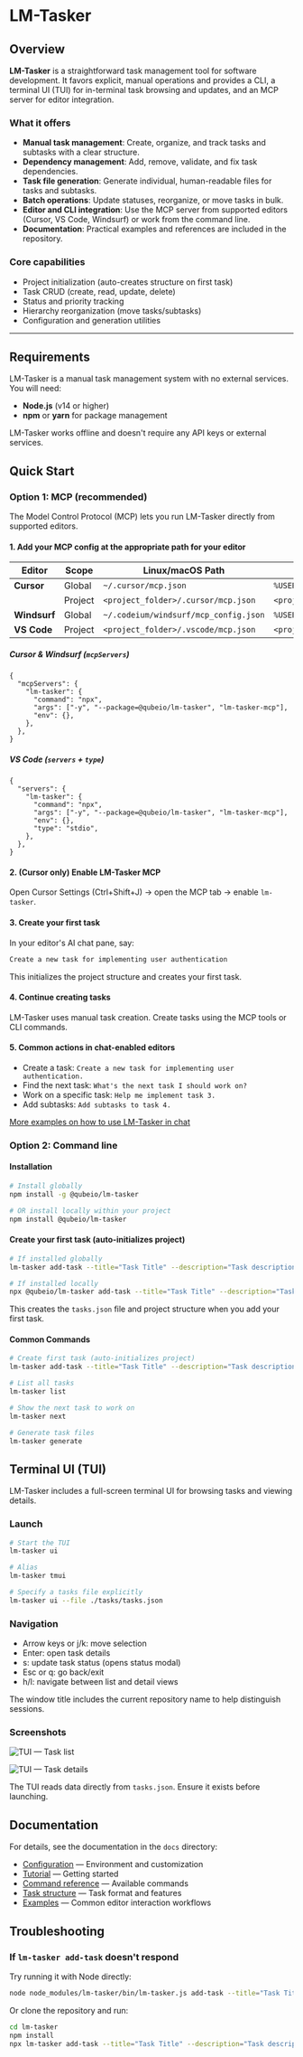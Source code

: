 # LM-Tasker

## Overview

**LM-Tasker** is a straightforward task management tool for software development. It favors explicit, manual operations and provides a CLI, a terminal UI (TUI) for in-terminal task browsing and updates, and an MCP server for editor integration.

### What it offers

- **Manual task management**: Create, organize, and track tasks and subtasks with a clear structure.
- **Dependency management**: Add, remove, validate, and fix task dependencies.
- **Task file generation**: Generate individual, human-readable files for tasks and subtasks.
- **Batch operations**: Update statuses, reorganize, or move tasks in bulk.
- **Editor and CLI integration**: Use the MCP server from supported editors (Cursor, VS Code, Windsurf) or work from the command line.
- **Documentation**: Practical examples and references are included in the repository.

### Core capabilities

- Project initialization (auto-creates structure on first task)
- Task CRUD (create, read, update, delete)
- Status and priority tracking
- Hierarchy reorganization (move tasks/subtasks)
- Configuration and generation utilities

---

## Requirements

LM-Tasker is a manual task management system with no external services. You will need:

- **Node.js** (v14 or higher)
- **npm** or **yarn** for package management

LM-Tasker works offline and doesn't require any API keys or external services.

## Quick Start

### Option 1: MCP (recommended)

The Model Control Protocol (MCP) lets you run LM-Tasker directly from supported editors.

#### 1. Add your MCP config at the appropriate path for your editor

| Editor       | Scope   | Linux/macOS Path                      | Windows Path                                      | Key          |
| ------------ | ------- | ------------------------------------- | ------------------------------------------------- | ------------ |
| **Cursor**   | Global  | `~/.cursor/mcp.json`                  | `%USERPROFILE%\.cursor\mcp.json`                  | `mcpServers` |
|              | Project | `<project_folder>/.cursor/mcp.json`   | `<project_folder>\.cursor\mcp.json`               | `mcpServers` |
| **Windsurf** | Global  | `~/.codeium/windsurf/mcp_config.json` | `%USERPROFILE%\.codeium\windsurf\mcp_config.json` | `mcpServers` |
| **VS Code**  | Project | `<project_folder>/.vscode/mcp.json`   | `<project_folder>\.vscode\mcp.json`               | `servers`    |

##### Cursor & Windsurf (`mcpServers`)

```jsonc
{
  "mcpServers": {
    "lm-tasker": {
      "command": "npx",
      "args": ["-y", "--package=@qubeio/lm-tasker", "lm-tasker-mcp"],
      "env": {},
    },
  },
}
```

##### VS Code (`servers` + `type`)

```jsonc
{
  "servers": {
    "lm-tasker": {
      "command": "npx",
      "args": ["-y", "--package=@qubeio/lm-tasker", "lm-tasker-mcp"],
      "env": {},
      "type": "stdio",
    },
  },
}
```

#### 2. (Cursor only) Enable LM-Tasker MCP

Open Cursor Settings (Ctrl+Shift+J) → open the MCP tab → enable `lm-tasker`.

#### 3. Create your first task

In your editor's AI chat pane, say:

```txt
Create a new task for implementing user authentication
```

This initializes the project structure and creates your first task.

#### 4. Continue creating tasks

LM-Tasker uses manual task creation. Create tasks using the MCP tools or CLI commands.

#### 5. Common actions in chat-enabled editors

- Create a task: `Create a new task for implementing user authentication.`
- Find the next task: `What's the next task I should work on?`
- Work on a specific task: `Help me implement task 3.`
- Add subtasks: `Add subtasks to task 4.`

[More examples on how to use LM-Tasker in chat](docs/examples.md)

### Option 2: Command line

#### Installation

```bash
# Install globally
npm install -g @qubeio/lm-tasker

# OR install locally within your project
npm install @qubeio/lm-tasker
```

#### Create your first task (auto-initializes project)

```bash
# If installed globally
lm-tasker add-task --title="Task Title" --description="Task description"

# If installed locally
npx @qubeio/lm-tasker add-task --title="Task Title" --description="Task description"
```

This creates the `tasks.json` file and project structure when you add your first task.

#### Common Commands

```bash
# Create first task (auto-initializes project)
lm-tasker add-task --title="Task Title" --description="Task description"

# List all tasks
lm-tasker list

# Show the next task to work on
lm-tasker next

# Generate task files
lm-tasker generate
```

## Terminal UI (TUI)

LM-Tasker includes a full-screen terminal UI for browsing tasks and viewing details.

### Launch

```bash
# Start the TUI
lm-tasker ui

# Alias
lm-tasker tmui

# Specify a tasks file explicitly
lm-tasker ui --file ./tasks/tasks.json
```

### Navigation

- Arrow keys or j/k: move selection
- Enter: open task details
- s: update task status (opens status modal)
- Esc or q: go back/exit
- h/l: navigate between list and detail views

The window title includes the current repository name to help distinguish sessions.

### Screenshots

<!-- Insert screenshot of the task list view -->
![TUI — Task list](docs/images/tui-task-list.png)

<!-- Insert screenshot of the task detail view -->
![TUI — Task details](docs/images/tui-task-detail.png)

The TUI reads data directly from `tasks.json`. Ensure it exists before launching.

## Documentation

For details, see the documentation in the `docs` directory:

- [Configuration](docs/configuration.md) — Environment and customization
- [Tutorial](docs/tutorial.md) — Getting started
- [Command reference](docs/command-reference.md) — Available commands
- [Task structure](docs/task-structure.md) — Task format and features
- [Examples](docs/examples.md) — Common editor interaction workflows

## Troubleshooting

### If `lm-tasker add-task` doesn't respond

Try running it with Node directly:

```bash
node node_modules/lm-tasker/bin/lm-tasker.js add-task --title="Task Title" --description="Task description"
```

Or clone the repository and run:

```bash
cd lm-tasker
npm install
npx lm-tasker add-task --title="Task Title" --description="Task description"
```
